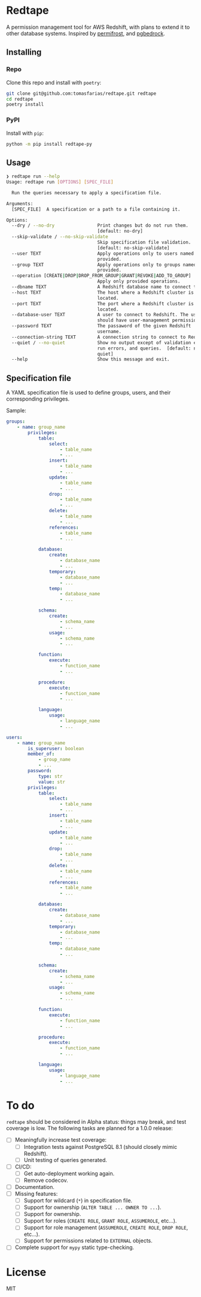 # Redtape

A permission management tool for AWS Redshift, with plans to extend it to other database systems. Inspired by [permifrost](https://gitlab.com/gitlab-data/permifrost/), and [pgbedrock](https://github.com/Squarespace/pgbedrock).

## Installing

### Repo

Clone this repo and install with `poetry`:

```sh
git clone git@github.com:tomasfarias/redtape.git redtape
cd redtape
poetry install
```

### PyPI

Install with `pip`:

```sh
python -m pip install redtape-py
```

## Usage

``` sh
❯ redtape run --help
Usage: redtape run [OPTIONS] [SPEC_FILE]

  Run the queries necessary to apply a specification file.

Arguments:
  [SPEC_FILE]  A specification or a path to a file containing it.

Options:
  --dry / --no-dry                Print changes but do not run them.
                                  [default: no-dry]
  --skip-validate / --no-skip-validate
                                  Skip specification file validation.
                                  [default: no-skip-validate]
  --user TEXT                     Apply operations only to users named as
                                  provided.
  --group TEXT                    Apply operations only to groups named as
                                  provided.
  --operation [CREATE|DROP|DROP_FROM_GROUP|GRANT|REVOKE|ADD_TO_GROUP]
                                  Apply only provided operations.
  --dbname TEXT                   A Redshift database name to connect to.
  --host TEXT                     The host where a Redshift cluster is
                                  located.
  --port TEXT                     The port where a Redshift cluster is
                                  located.
  --database-user TEXT            A user to connect to Redshift. The user
                                  should have user-management permissions.
  --password TEXT                 The passaword of the given Redshift
                                  username.
  --connection-string TEXT        A connection string to connect to Redshift.
  --quiet / --no-quiet            Show no output except of validation errors,
                                  run errors, and queries.  [default: no-
                                  quiet]
  --help                          Show this message and exit.
```

## Specification file

A YAML specification file is used to define groups, users, and their corresponding privileges.

Sample:

``` yaml
groups:
    - name: group_name
        privileges:
            table:
                select:
                    - table_name
                    - ...
                insert:
                    - table_name
                    - ...
                update:
                    - table_name
                    - ...
                drop:
                    - table_name
                    - ...
                delete:
                    - table_name
                    - ...
                references:
                    - table_name
                    - ...

            database:
                create:
                    - database_name
                    - ...
                temporary:
                    - database_name
                    - ...
                temp:
                    - database_name
                    - ...

            schema:
                create:
                    - schema_name
                    - ...
                usage:
                    - schema_name
                    - ...

            function:
                execute:
                    - function_name
                    - ...

            procedure:
                execute:
                    - function_name
                    - ...

            language:
                usage:
                    - language_name
                    - ...

users:
    - name: group_name
        is_superuser: boolean
        member_of:
            - group_name
            - ...
        password:
            type: str
            value: str
        privileges:
            table:
                select:
                    - table_name
                    - ...
                insert:
                    - table_name
                    - ...
                update:
                    - table_name
                    - ...
                drop:
                    - table_name
                    - ...
                delete:
                    - table_name
                    - ...
                references:
                    - table_name
                    - ...

            database:
                create:
                    - database_name
                    - ...
                temporary:
                    - database_name
                    - ...
                temp:
                    - database_name
                    - ...

            schema:
                create:
                    - schema_name
                    - ...
                usage:
                    - schema_name
                    - ...

            function:
                execute:
                    - function_name
                    - ...

            procedure:
                execute:
                    - function_name
                    - ...

            language:
                usage:
                    - language_name
                    - ...
```

# To do

`redtape` should be considered in Alpha status: things may break, and test coverage is low. The following tasks are planned for a 1.0.0 release:

- [ ] Meaningfully increase test coverage:
  - [ ] Integration tests against PostgreSQL 8.1 (should closely mimic Redshift).
  - [ ] Unit testing of queries generated.
- [ ] CI/CD:
  - [ ] Get auto-deployment working again.
  - [ ] Remove codecov.
- [ ] Documentation.
- [ ] Missing features:
  - [ ] Support for wildcard (`*`) in specification file.
  - [ ] Support for ownership (`ALTER TABLE ... OWNER TO ...`).
  - [ ] Support for ownership.
  - [ ] Support for roles (`CREATE ROLE`, `GRANT ROLE`, `ASSUMEROLE`, etc...).
  - [ ] Support for role management (`ASSUMEROLE`, `CREATE ROLE`, `DROP ROLE`, etc...).
  - [ ] Support for permissions related to `EXTERNAL` objects.
- [ ] Complete support for `mypy` static type-checking.

# License

MIT
